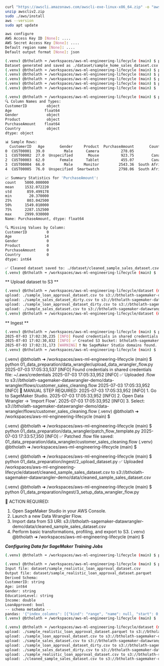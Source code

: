 ```bash
curl "https://awscli.amazonaws.com/awscli-exe-linux-x86_64.zip" -o "awscliv2.zip"
unzip awscliv2.zip
sudo ./aws/install
aws --version
sudo apt update

aws configure
AWS Access Key ID [None]: ....
AWS Secret Access Key [None]: ....
Default region name [None]: ....
Default output format [None]: json
```

```bash
(.venv) @btholath ➜ /workspaces/aws-ml-engineering-lifecycle (main) $ python 01_data_preparation/build_dataset/gen_home_sales_dataset.py 
Dataset generated and saved as ./dataset/sample_home_sales_dataset.csv
(.venv) @btholath ➜ /workspaces/aws-ml-engineering-lifecycle (main) $ python 01_data_preparation/build_dataset/gen_loan_approval_dataset.py 
(.venv) @btholath ➜ /workspaces/aws-ml-engineering-lifecycle (main) $ python 01_data_preparation/build_dataset/gen_sales_dataset.py 
(.venv) @btholath ➜ /workspaces/aws-ml-engineering-lifecycle (main) $ python 01_data_preparation/build_dataset/gen_large_datset.py 
(.venv) @btholath ➜ /workspaces/aws-ml-engineering-lifecycle (main) $ python 01_data_preparation/build_dataset/gen_realistic_loan_approval_dataset.py 
(.venv) @btholath ➜ /workspaces/aws-ml-engineering-lifecycle (main) $ 
```

```bash
(.venv) @btholath ➜ /workspaces/aws-ml-engineering-lifecycle (main) $ python 01_data_preparation/transform/clean_sales_data.py 
🔍 Column Names and Types:
CustomerID         object
Age               float64
Gender             object
Product            object
PurchaseAmount    float64
Country            object
dtype: object

📊 Sample Rows:
  CustomerID   Age       Gender     Product  PurchaseAmount       Country
0  CUST00001  39.0         Male      Camera          278.05            UK
1  CUST00002  27.0  Unspecified       Mouse          923.75        Canada
2  CUST00003  62.0       Female      Tablet          455.07        Canada
3  CUST00004  66.0         Male     Monitor         2543.36  South Africa
4  CUST00005  76.0  Unspecified  Smartwatch         2798.06  South Africa

📈 Summary Statistics for 'PurchaseAmount':
count    5000.000000
mean     1532.072220
std       859.499178
min        20.370000
25%       803.042500
50%      1549.010000
75%      2287.152500
max      2999.930000
Name: PurchaseAmount, dtype: float64

🔍 Missing Values by Column:
CustomerID         0
Age               14
Gender             0
Product            0
PurchaseAmount     0
Country            0
dtype: int64

✅ Cleaned dataset saved to: ./dataset/cleaned_sample_sales_dataset.csv
(.venv) @btholath ➜ /workspaces/aws-ml-engineering-lifecycle (main) $ 
```

** Upload dataset to S3 **
```bash
(.venv) @btholath ➜ /workspaces/aws-ml-engineering-lifecycle/dataset (main) $ aws s3 sync . s3://btholath-sagemaker-datawrangler-demo/data/
upload: ./sample_loan_approval_dataset.csv to s3://btholath-sagemaker-datawrangler-demo/data/sample_loan_approval_dataset.csv
upload: ./sample_sales_dataset_dirty.csv to s3://btholath-sagemaker-datawrangler-demo/data/sample_sales_dataset_dirty.csv
upload: ./sample_loan_approval_dataset_dirty.csv to s3://btholath-sagemaker-datawrangler-demo/data/sample_loan_approval_dataset_dirty.csv
upload: ./sample_sales_dataset.csv to s3://btholath-sagemaker-datawrangler-demo/data/sample_sales_dataset.csv
(.venv) @btholath ➜ /workspaces/aws-ml-engineering-lifecycle/dataset (main) $ 
```


** Ingest **
```bash
(.venv) @btholath ➜ /workspaces/aws-ml-engineering-lifecycle (main) $ python 01_data_preparation/ingest/1_create_resources.py 
2025-07-03 17:02:30,235 [INFO] Found credentials in shared credentials file: ~/.aws/credentials
2025-07-03 17:02:30,832 [INFO] ✅ Created S3 bucket: btholath-sagemaker-datawrangler-demo
2025-07-03 17:02:31,173 [WARNING] ❗ No SageMaker Studio domains found.
(.venv) @btholath ➜ /workspaces/aws-ml-engineering-lifecycle (main) $
```

(.venv) @btholath ➜ /workspaces/aws-ml-engineering-lifecycle (main) $ python 01_data_preparation/data_wrangler/upload_data_wrangler_flow.py 
2025-07-03 17:05:33,537 [INFO] Found credentials in shared credentials file: ~/.aws/credentials
2025-07-03 17:05:33,952 [INFO] ✅ Uploaded .flow to s3://btholath-sagemaker-datawrangler-demo/data-wrangler/flows/customer_sales_cleaning.flow
2025-07-03 17:05:33,952 [INFO] 
📌 MANUAL STEP REQUIRED:
2025-07-03 17:05:33,952 [INFO] 1. Go to SageMaker Studio.
2025-07-03 17:05:33,952 [INFO] 2. Open Data Wrangler → 'Import Flow'.
2025-07-03 17:05:33,952 [INFO] 3. Select: s3://btholath-sagemaker-datawrangler-demo/data-wrangler/flows/customer_sales_cleaning.flow
(.venv) @btholath ➜ /workspaces/aws-ml-engineering-lifecycle (main) $ 

(.venv) @btholath ➜ /workspaces/aws-ml-engineering-lifecycle (main) $ python 01_data_preparation/data_wrangler/patch_flow_template.py 
2025-07-03 17:33:57,350 [INFO] ✅ Patched .flow file saved: 01_data_preparation/data_wrangler/customer_sales_cleaning.flow
(.venv) @btholath ➜ /workspaces/aws-ml-engineering-lifecycle (main) $ 


(.venv) @btholath ➜ /workspaces/aws-ml-engineering-lifecycle (main) $ python 01_data_preparation/ingest/2_upload_dataset.py
✅ Uploaded /workspaces/aws-ml-engineering-lifecycle/dataset/cleaned_sample_sales_dataset.csv to s3://btholath-sagemaker-datawrangler-demo/data/cleaned_sample_sales_dataset.csv


(.venv) @btholath ➜ /workspaces/aws-ml-engineering-lifecycle (main) $ python 01_data_preparation/ingest/3_setup_data_wrangler_flow.py

🚀 ACTION REQUIRED:
1. Open SageMaker Studio in your AWS Console.
2. Launch a new Data Wrangler Flow.
3. Import data from S3 URI: s3://btholath-sagemaker-datawrangler-demo/data/cleaned_sample_sales_dataset.csv
4. Perform basic transformations, profiling, and export to S3.
(.venv) @btholath ➜ /workspaces/aws-ml-engineering-lifecycle (main) $ 


***Configuring Data for SageMaker Training Jobs***
```bash
(.venv) @btholath ➜ /workspaces/aws-ml-engineering-lifecycle (main) $ python 01_data_preparation//build_dataset/gen_realistic_loan_approval_dataset.py

(.venv) @btholath ➜ /workspaces/aws-ml-engineering-lifecycle (main) $ python 01_data_preparation//build_dataset/csv_to_parquet.py dataset/sample_realistic_loan_approval_dataset.csv
Input file: dataset/sample_realistic_loan_approval_dataset.csv
Output file: dataset/sample_realistic_loan_approval_dataset.parquet
Derived Schema:
CustomerID: string
Age: int64
Gender: string
EducationLevel: string
Income: double
LoanApproved: bool
-- schema metadata --
pandas: '{"index_columns": [{"kind": "range", "name": null, "start": 0, "' + 957
(.venv) @btholath ➜ /workspaces/aws-ml-engineering-lifecycle (main) $ 

(.venv) @btholath ➜ /workspaces/aws-ml-engineering-lifecycle/dataset (main) $ aws s3 sync . s3://btholath-sagemaker-datawrangler-demo/data/
upload: ./sample_realistic_loan_approval_dataset.parquet to s3://btholath-sagemaker-datawrangler-demo/data/sample_realistic_loan_approval_dataset.parquet
upload: ./sample_loan_approval_dataset.csv to s3://btholath-sagemaker-datawrangler-demo/data/sample_loan_approval_dataset.csv
upload: ./sample_sales_dataset.csv to s3://btholath-sagemaker-datawrangler-demo/data/sample_sales_dataset.csv
upload: ./sample_loan_approval_dataset_dirty.csv to s3://btholath-sagemaker-datawrangler-demo/data/sample_loan_approval_dataset_dirty.csv
upload: ./sample_sales_dataset_dirty.csv to s3://btholath-sagemaker-datawrangler-demo/data/sample_sales_dataset_dirty.csv
upload: ./sample_realistic_loan_approval_dataset.csv to s3://btholath-sagemaker-datawrangler-demo/data/sample_realistic_loan_approval_dataset.csv
upload: ./cleaned_sample_sales_dataset.csv to s3://btholath-sagemaker-datawrangler-demo/data/cleaned_sample_sales_dataset.csv
```

